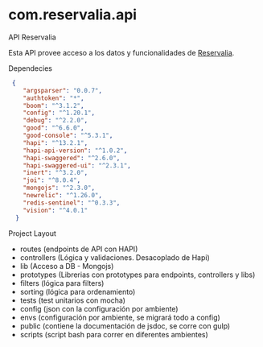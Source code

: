 # com.reservalia.api
API Reservalia

Esta API provee acceso a los datos y funcionalidades de [Reservalia](http://www.reservalia.com).

Dependecies

 ```json
  {
     "argsparser": "0.0.7",
     "authtoken": "*",
     "boom": "^3.1.2",
     "config": "^1.20.1",
     "debug": "^2.2.0",
     "good": "^6.6.0",
     "good-console": "^5.3.1",
     "hapi": "^13.2.1",
     "hapi-api-version": "^1.0.2",
     "hapi-swaggered": "^2.6.0",
     "hapi-swaggered-ui": "^2.3.1",
     "inert": "^3.2.0",
     "joi": "^8.0.4",
     "mongojs": "^2.3.0",
     "newrelic": "^1.26.0",
     "redis-sentinel": "^0.3.3",
     "vision": "^4.0.1"
   }
 ```
Project Layout

* routes (endpoints de API con HAPI)
* controllers (Lógica y validaciones. Desacoplado de Hapi) 
* lib (Acceso a DB - Mongojs)
* prototypes (Librerias con prototypes para endpoints, controllers y libs)  
* filters (lógica para filters)
* sorting (lógica para ordenamiento)
* tests (test unitarios con mocha)
* config (json con la configuración por ambiente)
* envs (configuración por ambiente, se migrará todo a config)
* public (contiene la documentación de jsdoc, se corre con gulp)
* scripts (script bash para correr en diferentes ambientes)


